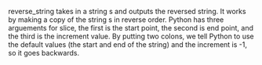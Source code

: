 reverse_string takes in a string s and outputs the reversed string. It works by making a copy of the string s in reverse order. Python has three arguements for slice, the first is the start point, the second is end point, and the third is the increment value. By putting two colons, we tell Python to use the default values (the start and end of the string) and the increment is -1, so it goes backwards. 
